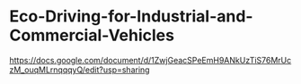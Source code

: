 # Eco-Driving-for-Industrial-and-Commercial-Vehicles
https://docs.google.com/document/d/1ZwjGeacSPeEmH9ANkUzTiS76MrUczM_ouqMLrnqqqyQ/edit?usp=sharing
